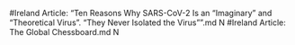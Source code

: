 #Ireland
Article: “Ten Reasons Why SARS-CoV-2 Is an “Imaginary” and “Theoretical Virus”. “They Never Isolated the Virus””.md N
#Ireland
Article: The Global Chessboard.md N
